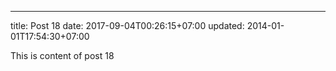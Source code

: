 ---
title: Post 18
date: 2017-09-04T00:26:15+07:00
updated: 2014-01-01T17:54:30+07:00

This is content of post 18